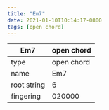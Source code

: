 ```yaml
---
title: "Em7"
date: 2021-01-10T10:14:17-0800
tags: [open chord]
---
```


|Em7|open chord|
|---|---|
|type|open chord|
|name|Em7|
|root string|6|
|fingering|020000|

